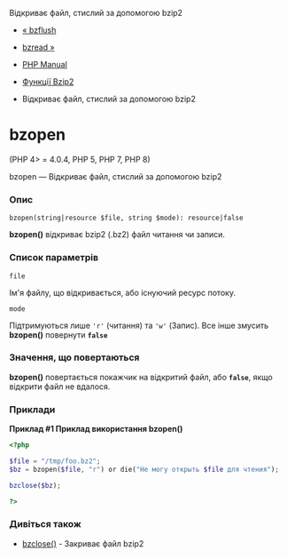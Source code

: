 Відкриває файл, стислий за допомогою bzip2

-   [« bzflush](function.bzflush.html)
    
-   [bzread »](function.bzread.html)
    
-   [PHP Manual](index.html)
    
-   [Функції Bzip2](ref.bzip2.html)
    
-   Відкриває файл, стислий за допомогою bzip2
    

# bzopen

(PHP 4> = 4.0.4, PHP 5, PHP 7, PHP 8)

bzopen — Відкриває файл, стислий за допомогою bzip2

### Опис

```methodsynopsis
bzopen(string|resource $file, string $mode): resource|false
```

**bzopen()** відкриває bzip2 (.bz2) файл читання чи записи.

### Список параметрів

`file`

Ім'я файлу, що відкривається, або існуючий ресурс потоку.

`mode`

Підтримуються лише `'r'` (читання) та `'w'` (Запис). Все інше змусить **bzopen()** повернути **`false`**

### Значення, що повертаються

**bzopen()** повертається покажчик на відкритий файл, або **`false`**, якщо відкрити файл не вдалося.

### Приклади

**Приклад #1 Приклад використання **bzopen()****

```php
<?php

$file = "/tmp/foo.bz2";
$bz = bzopen($file, "r") or die("Не могу открыть $file для чтения");

bzclose($bz);

?>
```

### Дивіться також

-   [bzclose()](function.bzclose.html) - Закриває файл bzip2